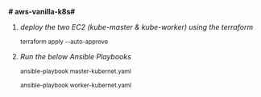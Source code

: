 **# aws-vanilla-k8s#**
1. *deploy the two EC2 (kube-master & kube-worker) using the terraform*

   <sub>terraform apply --auto-approve<sub>

2. *Run the below Ansible Playbooks*
 
   <sub>ansible-playbook master-kubernet.yaml<sub>

   <sub>ansible-playbook worker-kubernet.yaml<sub>
